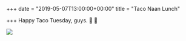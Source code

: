 +++
date = "2019-05-07T13:00:00+00:00"
title = "Taco Naan Lunch"

+++
Happy Taco Tuesday, guys. 🌮 💯 

![](https://res.cloudinary.com/tobyblog/image/upload/v1557252463/img/CB4D557D-FB58-4C63-8A3B-F5542DE43099.jpg)